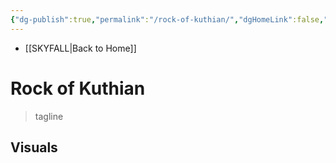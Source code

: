 ```yaml
---
{"dg-publish":true,"permalink":"/rock-of-kuthian/","dgHomeLink":false,"dgPassFrontmatter":false}
---
```


- [[SKYFALL|Back to Home]]

# Rock of Kuthian
>tagline


## Visuals
